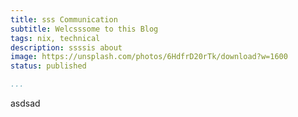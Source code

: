 ```yaml
---
title: sss Communication
subtitle: Welcsssome to this Blog
tags: nix, technical
description: ssssis about
image: https://unsplash.com/photos/6HdfrD20rTk/download?w=1600
status: published

...
```



asdsad
